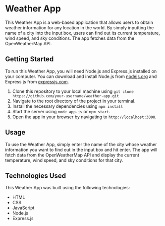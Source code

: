 # Weather App

This Weather App is a web-based application that allows users to obtain weather information for any location in the world. By simply inputting the name of a city into the input box, users can find out its current temperature, wind speed, and sky conditions. The app fetches data from the OpenWeatherMap API.

## Getting Started

To run this Weather App, you will need Node.js and Express.js installed on your computer. You can download and install Node.js from [nodejs.org](https://nodejs.org/) and Express.js from [expressjs.com](https://expressjs.com/).

1. Clone this repository to your local machine using `git clone https://github.com/your-username/weather-app.git`
2. Navigate to the root directory of the project in your terminal.
3. Install the necessary dependencies using `npm install`
4. Start the server using `node app.js` or `npm start`.
5. Open the app in your browser by navigating to `http://localhost:3000`.

## Usage

To use the Weather App, simply enter the name of the city whose weather information you want to find out in the input box and hit enter. The app will fetch data from the OpenWeatherMap API and display the current temperature, wind speed, and sky conditions for that city.

## Technologies Used

This Weather App was built using the following technologies:

- HTML
- CSS
- JavaScript
- Node.js
- Express.js
